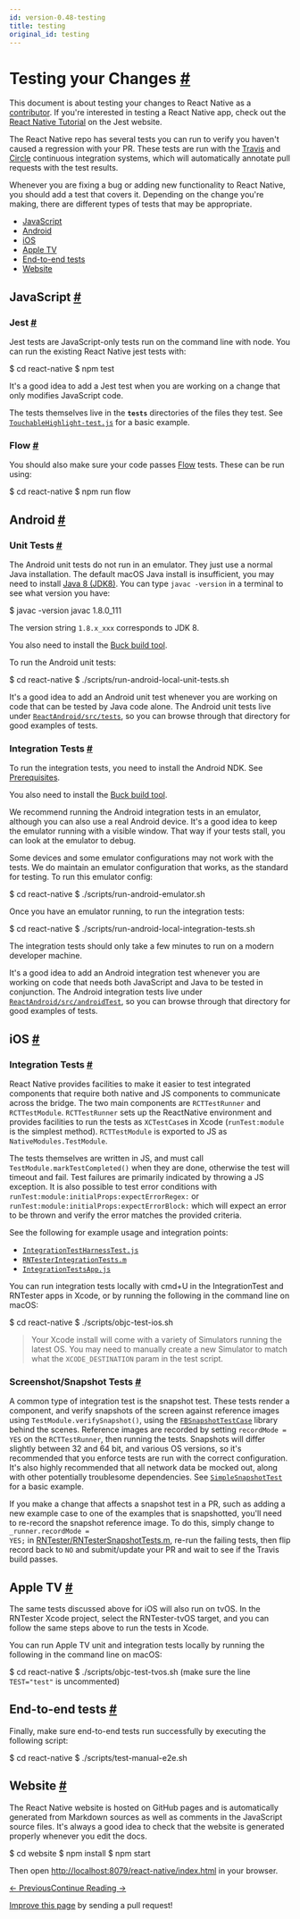 ```yaml
---
id: version-0.48-testing
title: testing
original_id: testing
---
```

<a id="content"></a><h1><a class="anchor" name="testing-your-changes"></a>Testing your Changes <a class="hash-link" href="docs/testing.html#testing-your-changes">#</a></h1><div><p>This document is about testing your changes to React Native as a <a href="docs/contributing.html" target="_blank">contributor</a>. If you're interested in testing a React Native app, check out the <a href="http://facebook.github.io/jest/docs/tutorial-react-native.html" target="_blank">React Native Tutorial</a> on the Jest website.</p><p>The React Native repo has several tests you can run to verify you haven't caused a regression with your PR.  These tests are run with the <a href="https://travis-ci.org/facebook/react-native/builds" target="_blank">Travis</a> and <a href="https://circleci.com/gh/facebook/react-native" target="_blank">Circle</a> continuous integration systems, which will automatically annotate pull requests with the test results.</p><p>Whenever you are fixing a bug or adding new functionality to React Native, you should add a test that covers it. Depending on the change you're making, there are different types of tests that may be appropriate.</p><ul><li><a href="docs/testing.html#javascript" target="_blank">JavaScript</a></li><li><a href="docs/testing.html#android" target="_blank">Android</a></li><li><a href="docs/testing.html#ios" target="_blank">iOS</a></li><li><a href="docs/testing.html#apple-tv" target="_blank">Apple TV</a></li><li><a href="docs/testing.html#end-to-end-tests" target="_blank">End-to-end tests</a></li><li><a href="docs/testing.html#website" target="_blank">Website</a></li></ul><h2><a class="anchor" name="javascript"></a>JavaScript <a class="hash-link" href="docs/testing.html#javascript">#</a></h2><h3><a class="anchor" name="jest"></a>Jest <a class="hash-link" href="docs/testing.html#jest">#</a></h3><p>Jest tests are JavaScript-only tests run on the command line with node. You can run the existing React Native jest tests with:</p><div class="prism language-javascript">$ cd react<span class="token operator">-</span>native
$ npm test</div><p>It's a good idea to add a Jest test when you are working on a change that only modifies JavaScript code.</p><p>The tests themselves live in the <code>__tests__</code> directories of the files they test.  See <a href="https://github.com/facebook/react-native/blob/master/Libraries/Components/Touchable/__tests__/TouchableHighlight-test.js" target="_blank"><code>TouchableHighlight-test.js</code></a> for a basic example.</p><h3><a class="anchor" name="flow"></a>Flow <a class="hash-link" href="docs/testing.html#flow">#</a></h3><p>You should also make sure your code passes <a href="https://flowtype.org/" target="_blank">Flow</a> tests. These can be run using:</p><div class="prism language-javascript">$ cd react<span class="token operator">-</span>native
$ npm run flow</div><h2><a class="anchor" name="android"></a>Android <a class="hash-link" href="docs/testing.html#android">#</a></h2><h3><a class="anchor" name="unit-tests"></a>Unit Tests <a class="hash-link" href="docs/testing.html#unit-tests">#</a></h3><p>The Android unit tests do not run in an emulator. They just use a normal Java installation. The default macOS Java install is insufficient, you may need to install <a href="http://www.oracle.com/technetwork/java/javase/downloads/jdk8-downloads-2133151.html" target="_blank">Java 8 (JDK8)</a>. You can type <code>javac -version</code> in a terminal to see what version you have:</p><div class="prism language-javascript">$ javac <span class="token operator">-</span>version
javac <span class="token number">1.8</span><span class="token punctuation">.</span>0_111</div><p>The version string <code>1.8.x_xxx</code> corresponds to JDK 8.</p><p>You also need to install the <a href="https://buckbuild.com/setup/install.html" target="_blank">Buck build tool</a>.</p><p>To run the Android unit tests:</p><div class="prism language-javascript">$ cd react<span class="token operator">-</span>native
$ <span class="token punctuation">.</span><span class="token operator">/</span>scripts<span class="token operator">/</span>run<span class="token operator">-</span>android<span class="token operator">-</span>local<span class="token operator">-</span>unit<span class="token operator">-</span>tests<span class="token punctuation">.</span>sh</div><p>It's a good idea to add an Android unit test whenever you are working on code that can be tested by Java code alone. The Android unit tests live under <a href="https://github.com/facebook/react-native/tree/master/ReactAndroid/src/test/java/com/facebook/react" target="_blank"><code>ReactAndroid/src/tests</code></a>, so you can browse through that directory for good examples of tests.</p><h3><a class="anchor" name="integration-tests"></a>Integration Tests <a class="hash-link" href="docs/testing.html#integration-tests">#</a></h3><p>To run the integration tests, you need to install the Android NDK. See <a href="docs/android-building-from-source.html#prerequisites" target="_blank">Prerequisites</a>.</p><p>You also need to install the <a href="https://buckbuild.com/setup/install.html" target="_blank">Buck build tool</a>.</p><p>We recommend running the Android integration tests in an emulator, although you can also use a real Android device. It's a good idea to keep the emulator running with a visible window. That way if your tests stall, you can look at the emulator to debug.</p><p>Some devices and some emulator configurations may not work with the tests. We do maintain an emulator configuration that works, as the standard for testing. To run this emulator config:</p><div class="prism language-javascript">$ cd react<span class="token operator">-</span>native
$ <span class="token punctuation">.</span><span class="token operator">/</span>scripts<span class="token operator">/</span>run<span class="token operator">-</span>android<span class="token operator">-</span>emulator<span class="token punctuation">.</span>sh</div><p>Once you have an emulator running, to run the integration tests:</p><div class="prism language-javascript">$ cd react<span class="token operator">-</span>native
$ <span class="token punctuation">.</span><span class="token operator">/</span>scripts<span class="token operator">/</span>run<span class="token operator">-</span>android<span class="token operator">-</span>local<span class="token operator">-</span>integration<span class="token operator">-</span>tests<span class="token punctuation">.</span>sh</div><p>The integration tests should only take a few minutes to run on a modern developer machine.</p><p>It's a good idea to add an Android integration test whenever you are working on code that needs both JavaScript and Java to be tested in conjunction. The Android integration tests live under <a href="https://github.com/facebook/react-native/tree/master/ReactAndroid/src/androidTest/java/com/facebook/react/tests" target="_blank"><code>ReactAndroid/src/androidTest</code></a>, so you can browse through that directory for good examples of tests.</p><h2><a class="anchor" name="ios"></a>iOS <a class="hash-link" href="docs/testing.html#ios">#</a></h2><h3><a class="anchor" name="integration-tests"></a>Integration Tests <a class="hash-link" href="docs/testing.html#integration-tests">#</a></h3><p>React Native provides facilities to make it easier to test integrated components that require both native and JS components to communicate across the bridge.  The two main components are <code>RCTTestRunner</code> and <code>RCTTestModule</code>.  <code>RCTTestRunner</code> sets up the ReactNative environment and provides facilities to run the tests as <code>XCTestCase</code>s in Xcode (<code>runTest:module</code> is the simplest method).  <code>RCTTestModule</code> is exported to JS as <code>NativeModules.TestModule</code>.  </p><p>The tests themselves are written in JS, and must call <code>TestModule.markTestCompleted()</code> when they are done, otherwise the test will timeout and fail.  Test failures are primarily indicated by throwing a JS exception.  It is also possible to test error conditions with <code>runTest:module:initialProps:expectErrorRegex:</code> or <code>runTest:module:initialProps:expectErrorBlock:</code> which will expect an error to be thrown and verify the error matches the provided criteria.  </p><p>See the following for example usage and integration points:</p><ul><li><a href="https://github.com/facebook/react-native/blob/master/IntegrationTests/IntegrationTestHarnessTest.js" target="_blank"><code>IntegrationTestHarnessTest.js</code></a></li><li><a href="https://github.com/facebook/react-native/blob/master/RNTester/RNTesterIntegrationTests/RNTesterIntegrationTests.m" target="_blank"><code>RNTesterIntegrationTests.m</code></a></li><li><a href="https://github.com/facebook/react-native/blob/master/IntegrationTests/IntegrationTestsApp.js" target="_blank"><code>IntegrationTestsApp.js</code></a></li></ul><p>You can run integration tests locally with cmd+U in the IntegrationTest and RNTester apps in Xcode, or by running the following in the command line on macOS:</p><div class="prism language-javascript">$ cd react<span class="token operator">-</span>native
$ <span class="token punctuation">.</span><span class="token operator">/</span>scripts<span class="token operator">/</span>objc<span class="token operator">-</span>test<span class="token operator">-</span>ios<span class="token punctuation">.</span>sh</div><blockquote><p>Your Xcode install will come with a variety of Simulators running the latest OS. You may need to manually create a new Simulator to match what the <code>XCODE_DESTINATION</code> param in the test script.</p></blockquote><h3><a class="anchor" name="screenshot-snapshot-tests"></a>Screenshot/Snapshot Tests <a class="hash-link" href="docs/testing.html#screenshot-snapshot-tests">#</a></h3><p>A common type of integration test is the snapshot test.  These tests render a component, and verify snapshots of the screen against reference images using <code>TestModule.verifySnapshot()</code>, using the <a href="https://github.com/facebook/ios-snapshot-test-case" target="_blank"><code>FBSnapshotTestCase</code></a> library behind the scenes.  Reference images are recorded by setting <code>recordMode = YES</code> on the <code>RCTTestRunner</code>, then running the tests.  Snapshots will differ slightly between 32 and 64 bit, and various OS versions, so it's recommended that you enforce tests are run with the correct configuration.  It's also highly recommended that all network data be mocked out, along with other potentially troublesome dependencies.  See <a href="https://github.com/facebook/react-native/blob/master/IntegrationTests/SimpleSnapshotTest.js" target="_blank"><code>SimpleSnapshotTest</code></a> for a basic example.</p><p>If you make a change that affects a snapshot test in a PR, such as adding a new example case to one of the examples that is snapshotted, you'll need to re-record the snapshot reference image.  To do this, simply change to <code>_runner.recordMode = YES;</code> in <a href="https://github.com/facebook/react-native/blob/master/RNTester/RNTesterIntegrationTests/RNTesterSnapshotTests.m#L42" target="_blank">RNTester/RNTesterSnapshotTests.m</a>, re-run the failing tests, then flip record back to <code>NO</code> and submit/update your PR and wait to see if the Travis build passes.</p><h2><a class="anchor" name="apple-tv"></a>Apple TV <a class="hash-link" href="docs/testing.html#apple-tv">#</a></h2><p>The same tests discussed above for iOS will also run on tvOS.  In the RNTester Xcode project, select the RNTester-tvOS target, and you can follow the same steps above to run the tests in Xcode.</p><p>You can run Apple TV unit and integration tests locally by running the following in the command line on macOS:</p><div class="prism language-javascript">$ cd react<span class="token operator">-</span>native
$ <span class="token punctuation">.</span><span class="token operator">/</span>scripts<span class="token operator">/</span>objc<span class="token operator">-</span>test<span class="token operator">-</span>tvos<span class="token punctuation">.</span>sh <span class="token punctuation">(</span>make sure the line <span class="token template-string"><span class="token string">`TEST="test"`</span></span> is uncommented<span class="token punctuation">)</span></div><h2><a class="anchor" name="end-to-end-tests"></a>End-to-end tests <a class="hash-link" href="docs/testing.html#end-to-end-tests">#</a></h2><p>Finally, make sure end-to-end tests run successfully by executing the following script:</p><div class="prism language-javascript">$ cd react<span class="token operator">-</span>native
$ <span class="token punctuation">.</span><span class="token operator">/</span>scripts<span class="token operator">/</span>test<span class="token operator">-</span>manual<span class="token operator">-</span>e2e<span class="token punctuation">.</span>sh</div><h2><a class="anchor" name="website"></a>Website <a class="hash-link" href="docs/testing.html#website">#</a></h2><p>The React Native website is hosted on GitHub pages and is automatically generated from Markdown sources as well as comments in the JavaScript source files. It's always a good idea to check that the website is generated properly whenever you edit the docs.</p><div class="prism language-javascript">$ cd website
$ npm install
$ npm start</div><p>Then open <a href="http://localhost:8079/react-native/index.html">http://localhost:8079/react-native/index.html</a> in your browser.</p></div><div class="docs-prevnext"><a class="docs-prev btn" href="docs/contributing.html#content">← Previous</a><a class="docs-next btn" href="docs/maintainers.html#content">Continue Reading →</a></div><p class="edit-page-block"><a target="_blank" href="https://github.com/facebook/react-native/blob/master/docs/Testing.md">Improve this page</a> by sending a pull request!</p>